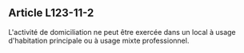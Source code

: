 Article L123-11-2
----
L'activité de domiciliation ne peut être exercée dans un local à usage
d'habitation principale ou à usage mixte professionnel.
